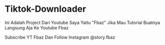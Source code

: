 # Tiktok-Downloader

Ini Adalah Project Dari Youtube Saya Yaitu "Fbaz" Jika Mau Tutorial Buatnya Langsung Aja Ke Youtube Fbaz

Subscribe YT Fbaz Dan Follow Instagram @story.fbaz
